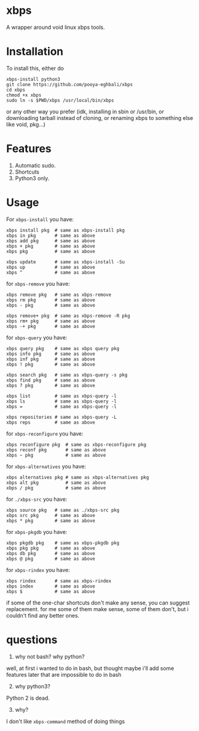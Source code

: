# xbps
A wrapper around void linux xbps tools.

# Installation

To install this, either do

```
xbps-install python3
git clone https://github.com/pooya-eghbali/xbps
cd xbps
chmod +x xbps
sudo ln -s $PWD/xbps /usr/local/bin/xbps
```

or any other way you prefer (idk, installing in sbin or /usr/bin, or downloading tarball instead of cloning, or renaming xbps to something else like void, pkg...)

# Features

1. Automatic sudo. 
2. Shortcuts
3. Python3 only.

# Usage

For `xbps-install` you have:

```
xbps install pkg  # same as xbps-install pkg
xbps in pkg       # same as above
xbps add pkg      # same as above
xbps + pkg        # same as above
xbps pkg          # same as above

xbps update       # same as xbps-install -Su
xbps up           # same as above
xbps ^            # same as above
```

for `xbps-remove` you have:

```
xbps remove pkg   # same as xbps-remove
xbps rm pkg       # same as above
xbps - pkg        # same as above

xbps remove+ pkg  # same as xbps-remove -R pkg
xbps rm+ pkg      # same as above
xbps -+ pkg       # same as above
```

for `xbps-query` you have:

```
xbps query pkg    # same as xbps query pkg
xbps info pkg     # same as above
xbps inf pkg      # same as above
xbps ! pkg        # same as above

xbps search pkg   # same as xbps-query -s pkg
xbps find pkg     # same as above
xbps ? pkg        # same as above

xbps list         # same as xbps-query -l
xbps ls           # same as xbps-query -l
xbps =            # same as xbps-query -l

xbps repositories # same as xbps-query -L
xbps reps         # same as above
```

for `xbps-reconfigure` you have:

```
xbps reconfigure pkg  # same as xbps-reconfigure pkg
xbps reconf pkg       # same as above
xbps ~ pkg            # same as above
```

for `xbps-alternatives` you have:

```
xbps alternatives pkg # same as xbps-alternatives pkg
xbps alt pkg          # same as above
xbps / pkg            # same as above
```

for `./xbps-src` you have:

```
xbps source pkg   # same as ./xbps-src pkg
xbps src pkg      # same as above
xbps * pkg        # same as above
```

for `xbps-pkgdb` you have:

```
xbps pkgdb pkg    # same as xbps-pkgdb pkg
xbps pkg pkg      # same as above
xbps db pkg       # same as above
xbps @ pkg        # same as above
```

for `xbps-rindex` you have:

```
xbps rindex       # same as xbps-rindex
xbps index        # same as above
xbps $            # same as above
```

if some of the one-char shortcuts don't make any sense, you can suggest replacement. for me some of them make sense, some of them don't, but i couldn't find any better ones.

# questions

1. why not bash? why python?

well, at first i wanted to do in bash, but thought maybe i'll add some features later that are impossible to do in bash

2. why python3?

Python 2 is dead.

3. why?

I don't like `xbps-command` method of doing things
